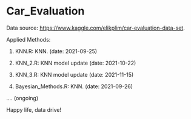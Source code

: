 # Car_Evaluation

Data source: https://www.kaggle.com/elikplim/car-evaluation-data-set.

Applied Methods:

01. KNN.R: KNN. (date: 2021-09-25)
01. KNN_2.R: KNN model update (date: 2021-10-22)
01. KNN_3.R: KNN model update (date: 2021-11-15)

02. Bayesian_Methods.R: KNN. (date: 2021-09-26)

.... (ongoing)

Happy life, data drive!
